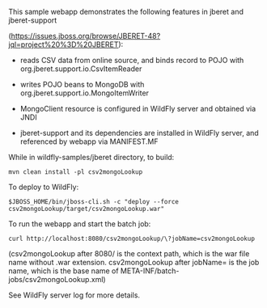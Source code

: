 This sample webapp demonstrates the following features in jberet and jberet-support

(https://issues.jboss.org/browse/JBERET-48?jql=project%20%3D%20JBERET):

* reads CSV data from online source, and binds record to POJO with org.jberet.support.io.CsvItemReader

* writes POJO beans to MongoDB with org.jberet.support.io.MongoItemWriter

* MongoClient resource is configured in WildFly server and obtained via JNDI

* jberet-support and its dependencies are installed in WildFly server, and referenced by webapp via MANIFEST.MF

While in wildfly-samples/jberet directory, to build:

    mvn clean install -pl csv2mongoLookup

To deploy to WildFly:

    $JBOSS_HOME/bin/jboss-cli.sh -c "deploy --force csv2mongoLookup/target/csv2mongoLookup.war"

To run the webapp and start the batch job:

    curl http://localhost:8080/csv2mongoLookup/\?jobName=csv2mongoLookup

(csv2mongoLookup after 8080/ is the context path, which is the war file name without .war extension.
csv2mongoLookup after jobName= is the job name, which is the base name of META-INF/batch-jobs/csv2mongoLookup.xml)

See WildFly server log for more details.
